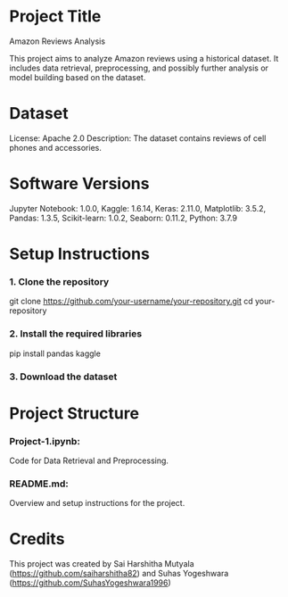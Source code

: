 # Project Title
Amazon Reviews Analysis

This project aims to analyze Amazon reviews using a historical dataset. It includes data retrieval, preprocessing, and possibly further analysis or model building based on the dataset.
# Dataset
License: Apache 2.0
Description: The dataset contains reviews of cell phones and accessories.
# Software Versions
Jupyter Notebook: 1.0.0, Kaggle: 1.6.14, Keras: 2.11.0, Matplotlib: 3.5.2, Pandas: 1.3.5, Scikit-learn: 1.0.2, Seaborn: 0.11.2, Python: 3.7.9
# Setup Instructions
### 1. Clone the repository

   git clone https://github.com/your-username/your-repository.git
  cd your-repository

### 2. Install the required libraries

   pip install pandas kaggle
   
### 3. Download the dataset

# Project Structure
### Project-1.ipynb: 

Code for Data Retrieval and Preprocessing.

### README.md: 

Overview and setup instructions for the project.
# Credits
This project was created by Sai Harshitha Mutyala (https://github.com/saiharshitha82) and Suhas Yogeshwara (https://github.com/SuhasYogeshwara1996)

